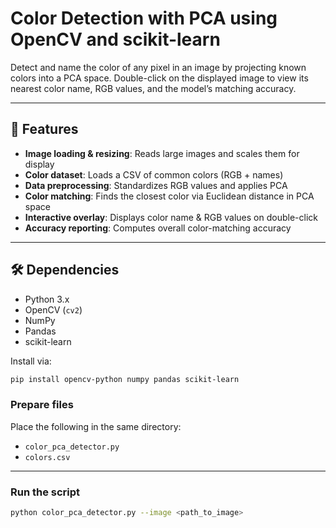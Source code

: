 # Color Detection with PCA using OpenCV and scikit-learn

Detect and name the color of any pixel in an image by projecting known colors into a PCA space. Double-click on the displayed image to view its nearest color name, RGB values, and the model’s matching accuracy.

---

## 📌 Features
- **Image loading & resizing**: Reads large images and scales them for display  
- **Color dataset**: Loads a CSV of common colors (RGB + names)  
- **Data preprocessing**: Standardizes RGB values and applies PCA  
- **Color matching**: Finds the closest color via Euclidean distance in PCA space  
- **Interactive overlay**: Displays color name & RGB values on double-click  
- **Accuracy reporting**: Computes overall color-matching accuracy  

---

## 🛠️ Dependencies
- Python 3.x  
- OpenCV (`cv2`)  
- NumPy  
- Pandas  
- scikit-learn  

Install via:
```bash
pip install opencv-python numpy pandas scikit-learn
```

### Prepare files  
Place the following in the same directory:  
- `color_pca_detector.py`  
- `colors.csv`  

---

### Run the script  
```bash
python color_pca_detector.py --image <path_to_image>
